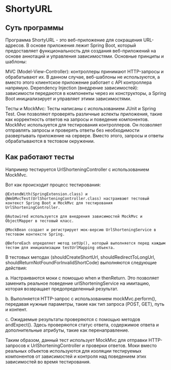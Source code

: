 # ShortyURL

## Суть программы

Программа ShortyURL - это веб-приложение для сокращения URL-адресов. 
В основе приложения лежит Spring Boot, который предоставляет функциональность 
для создания веб-приложений на основе аннотаций и управления зависимостями.
Основные принципы и шаблоны:

MVC (Model-View-Controller): контроллеры принимают HTTP-запросы и обрабатывают их. В данном случае, веб-шаблоны не используются, 
а вместо этого клиентское приложение работает с API контроллера напрямую.
Dependency Injection (внедрение зависимостей): зависимости передаются в компоненты через их конструкторы, а Spring Boot инициализирует
и управляет этими зависимостями.

Тесты и MockMvc:
Тесты написаны с использованием JUnit и Spring Test. Они позволяют проверять различные аспекты приложения, такие как корректность 
ответов на запросы и поведение компонентов.
MockMvc используется для тестирования контроллеров. Он позволяет отправлять запросы и проверять ответы без необходимости развертывать 
приложение на сервере. Вместо этого, запросы и ответы обрабатываются в тестовом окружении.

## Как работают тесты

Например тестируется UrlShorteningController с использованием MockMvc. 

Вот как происходит процесс тестирования:

    @ExtendWith(SpringExtension.class) и @WebMvcTest(UrlShorteningController.class) настраивают тестовый контекст Spring Boot и MockMvc для тестирования UrlShorteningController.

    @Autowired используется для внедрения зависимостей MockMvc и ObjectMapper в тестовый класс.

    @MockBean создает и регистрирует мок-версию UrlShorteningService в тестовом контексте Spring.

    @BeforeEach определяет метод setUp(), который выполняется перед каждым тестом для инициализации testUrlMapping объекта.

В тестовых методах (shouldCreateShortUrl, shouldRedirectToLongUrl, shouldReturnNotFoundForInvalidShortCode) выполняются следующие действия:

a. Настраиваются моки с помощью when и thenReturn. Это позволяет заменить реальное поведение urlShorteningService на имитацию, которая возвращает предопределенный результат.

b. Выполняется HTTP-запрос с использованием mockMvc.perform(), передавая нужные параметры, такие как тип запроса (POST, GET), путь и контент.

c. Ожидаемые результаты проверяются с помощью методов andExpect(). Здесь проверяются статус ответа, содержимое ответа и дополнительные атрибуты, такие как перенаправление.

Таким образом, данный тест использует MockMvc для отправки HTTP-запросов к UrlShorteningController и проверки ответов. Моки вместо реальных объектов используются для изоляции тестируемых компонентов от зависимостей и контроля над поведением этих зависимостей во время тестирования.
